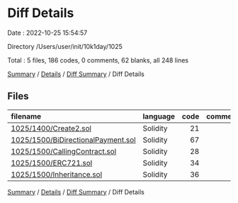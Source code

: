 # Diff Details

Date : 2022-10-25 15:54:57

Directory /Users/user/init/10k1day/1025

Total : 5 files,  186 codes, 0 comments, 62 blanks, all 248 lines

[Summary](results.md) / [Details](details.md) / [Diff Summary](diff.md) / Diff Details

## Files
| filename | language | code | comment | blank | total |
| :--- | :--- | ---: | ---: | ---: | ---: |
| [1025/1400/Create2.sol](/1025/1400/Create2.sol) | Solidity | 21 | 0 | 5 | 26 |
| [1025/1500/BiDirectionalPayment.sol](/1025/1500/BiDirectionalPayment.sol) | Solidity | 67 | 0 | 16 | 83 |
| [1025/1500/CallingContract.sol](/1025/1500/CallingContract.sol) | Solidity | 28 | 0 | 9 | 37 |
| [1025/1500/ERC721.sol](/1025/1500/ERC721.sol) | Solidity | 34 | 0 | 21 | 55 |
| [1025/1500/Inheritance.sol](/1025/1500/Inheritance.sol) | Solidity | 36 | 0 | 11 | 47 |

[Summary](results.md) / [Details](details.md) / [Diff Summary](diff.md) / Diff Details